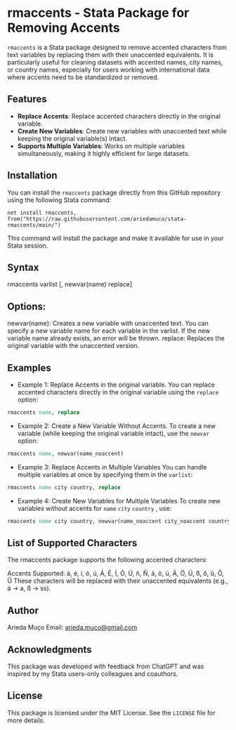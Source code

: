 # rmaccents - Stata Package for Removing Accents

`rmaccents` is a Stata package designed to remove accented characters from text variables by replacing them with their unaccented equivalents. It is particularly useful for cleaning datasets with accented names, city names, or country names, especially for users working with international data where accents need to be standardized or removed.

## Features

- **Replace Accents**: Replace accented characters directly in the original variable.
- **Create New Variables**: Create new variables with unaccented text while keeping the original variable(s) intact.
- **Supports Multiple Variables**: Works on multiple variables simultaneously, making it highly efficient for large datasets.

## Installation

You can install the `rmaccents` package directly from this GitHub repository using the following Stata command:

```
net install rmaccents, from("https://raw.githubusercontent.com/ariedamuco/stata-rmaccents/main/")
```

This command will install the package and make it available for use in your Stata session.

## Syntax

rmaccents varlist [, newvar(name) replace]

##  Options:
newvar(name): Creates a new variable with unaccented text. You can specify a new variable name for each variable in the varlist. If the new variable name already exists, an error will be thrown.
replace: Replaces the original variable with the unaccented version.

## Examples
- Example 1: Replace Accents in the original variable.
You can replace accented characters directly in the original variable using the  `replace` option:

``` stata
rmaccents name, replace
```

- Example 2: Create a New Variable Without Accents.
To create a new variable (while keeping the original variable intact), use the  `newvar` option:

``` stata
rmaccents name, newvar(name_noaccent)
```

- Example 3: Replace Accents in Multiple Variables
You can handle multiple variables at once by specifying them in the  `varlist`:

``` stata
rmaccents name city country, replace
```

- Example 4: Create New Variables for Multiple Variables
To create new variables without accents for `name` `city` `country` , use:

``` stata
rmaccents name city country, newvar(name_noaccent city_noaccent country_noaccent)
```

## List of Supported Characters
The rmaccents package supports the following accented characters:

Accents Supported: á, é, í, ó, ú, Á, É, Í, Ó, Ú, ñ, Ñ, ä, ö, ü, Ä, Ö, Ü, ß, ő, ű, Ő, Ű
These characters will be replaced with their unaccented equivalents (e.g., á → a, ß → ss).

## Author
Arieda Muço
Email: arieda.muco@gmail.com

## Acknowledgments
This package was developed with feedback from ChatGPT and was inspired by my Stata users-only colleagues and coauthors.

## License
This package is licensed under the MIT License. See the `LICENSE` file for more details.


